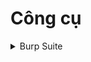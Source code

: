 # Công cụ

<details>

<summary>Burp Suite</summary>

[Burp Suite #1: Khái niệm cơ bản](./tools/burp-suite/1-basics.md)

</details>